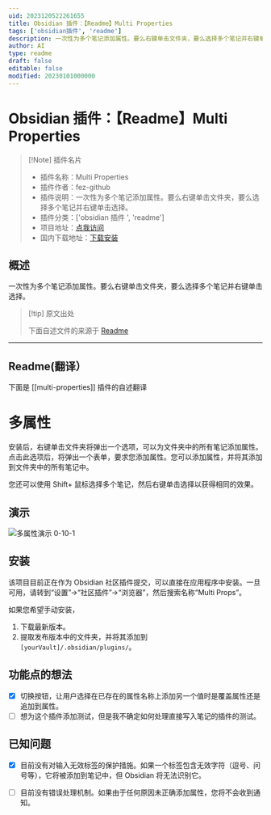 ```yaml
---
uid: 2023120522261655
title: Obsidian 插件：【Readme】Multi Properties
tags: ['obsidian插件', 'readme']
description: 一次性为多个笔记添加属性。要么右键单击文件夹，要么选择多个笔记并右键单击选择。
author: AI
type: readme
draft: false
editable: false
modified: 20230101000000
---
```


# Obsidian 插件：【Readme】Multi Properties

> [!Note] 插件名片
> - 插件名称：Multi Properties
> - 插件作者：fez-github
> - 插件说明：一次性为多个笔记添加属性。要么右键单击文件夹，要么选择多个笔记并右键单击选择。
> - 插件分类：['obsidian 插件 ', 'readme']
> - 项目地址：[点我访问](https://github.com/fez-github/obsidian-multi-properties)
> - 国内下载地址：[下载安装](https://pkmer.cn/products/plugin/pluginMarket/?multi-properties)

## 概述

一次性为多个笔记添加属性。要么右键单击文件夹，要么选择多个笔记并右键单击选择。

> [!tip] 原文出处
>
>下面自述文件的来源于 [Readme](https://ghproxy.net/https://raw.githubusercontent.com/fez-github/obsidian-multi-properties/master/README.md)

---

## Readme(翻译）

下面是 [[multi-properties]] 插件的自述翻译

# 多属性

安装后，右键单击文件夹将弹出一个选项，可以为文件夹中的所有笔记添加属性。点击此选项后，将弹出一个表单，要求您添加属性。您可以添加属性，并将其添加到文件夹中的所有笔记中。

您还可以使用 Shift+ 鼠标选择多个笔记，然后右键单击选择以获得相同的效果。

## 演示

![多属性演示 0-10-1](https://github.com/fez-github/obsidian-multi-properties/assets/75589254/1356b2d4-16f3-42e9-a398-bc940c83b399)

## 安装

该项目目前正在作为 Obsidian 社区插件提交，可以直接在应用程序中安装。一旦可用，请转到“设置”->“社区插件”->“浏览器”，然后搜索名称“Multi Props”。

如果您希望手动安装，

1. 下载最新版本。
2. 提取发布版本中的文件夹，并将其添加到 `[yourVault]/.obsidian/plugins/`。

## 功能点的想法

- [x] 切换按钮，让用户选择在已存在的属性名称上添加另一个值时是覆盖属性还是追加到属性。
- [ ] 想为这个插件添加测试，但是我不确定如何处理直接写入笔记的插件的测试。

## 已知问题

- [x] 目前没有对输入无效标签的保护措施。如果一个标签包含无效字符（逗号、问号等），它将被添加到笔记中，但 Obsidian 将无法识别它。
- [ ] 目前没有错误处理机制。如果由于任何原因未正确添加属性，您将不会收到通知。




